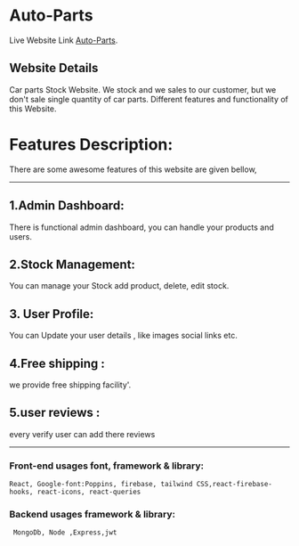 # Auto-Parts

Live Website Link [Auto-Parts](https://auto-parts-a8b90.web.app/).

## Website Details

Car parts Stock Website. We stock and we sales  to our customer, but we don't sale single quantity of car parts.   Different features and functionality of this Website.



# Features Description: 
There are some awesome features of this website are given bellow,

---


## 1.Admin Dashboard: 

 There is functional admin dashboard, you can handle your products and users.


## 2.Stock Management: 

You can manage your Stock add product, delete, edit stock.


## 3. User Profile: 

You can Update your user details , like images social links etc.



## 4.Free shipping  : 

 we provide free shipping facility'.


## 5.user  reviews : 

every verify user can add there reviews


---


### Front-end usages font, framework & library:
```
React, Google-font:Poppins, firebase, tailwind CSS,react-firebase-hooks, react-icons, react-queries
```
### Backend usages  framework & library:
```
 MongoDb, Node ,Express,jwt